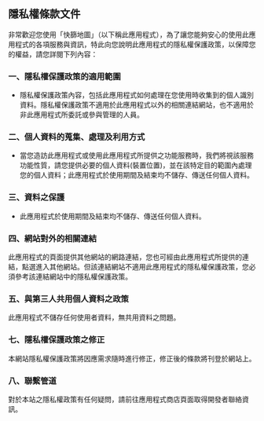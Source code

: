 ## 隱私權條款文件

非常歡迎您使用「快篩地圖」（以下稱此應用程式），為了讓您能夠安心的使用此應用程式的各項服務與資訊，特此向您說明此應用程式的隱私權保護政策，以保障您的權益，請您詳閱下列內容：

### 一、隱私權保護政策的適用範圍  

*    隱私權保護政策內容，包括此應用程式如何處理在您使用時收集到的個人識別資料。隱私權保護政策不適用於此應用程式以外的相關連結網站，也不適用於非此應用程式所委託或參與管理的人員。

### 二、個人資料的蒐集、處理及利用方式

*   當您造訪此應用程式或使用此應用程式所提供之功能服務時，我們將視該服務功能性質，請您提供必要的個人資料(裝置位置)，並在該特定目的範圍內處理您的個人資料；此應用程式於使用期間及結束均不儲存、傳送任何個人資料。

### 三、資料之保護

*   此應用程式於使用期間及結束均不儲存、傳送任何個人資料。

### 四、網站對外的相關連結  

此應用程式的頁面提供其他網站的網路連結，您也可經由此應用程式所提供的連結，點選進入其他網站。但該連結網站不適用此應用程式的隱私權保護政策，您必須參考該連結網站中的隱私權保護政策。

### 五、與第三人共用個人資料之政策

此應用程式不儲存任何使用者資料，無共用資料之問題。

### 七、隱私權保護政策之修正

本網站隱私權保護政策將因應需求隨時進行修正，修正後的條款將刊登於網站上。

### 八、聯繫管道

對於本站之隱私權政策有任何疑問，請前往應用程式商店頁面取得開發者聯絡資訊。